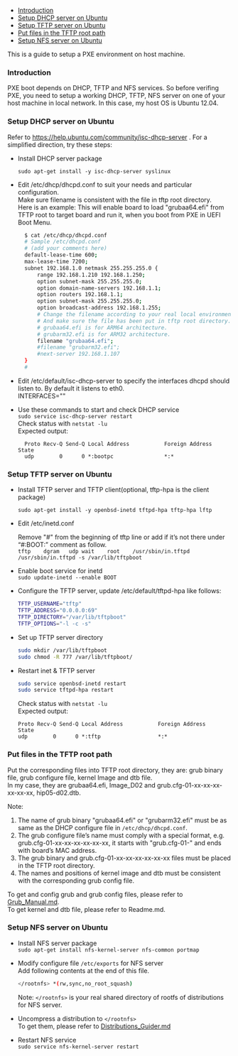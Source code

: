 * [Introduction](#1)
* [Setup DHCP server on Ubuntu](#2)
* [Setup TFTP server on Ubuntu](#3)
* [Put files in the TFTP root path](#4)
* [Setup NFS server on Ubuntu](#5)

This is a guide to setup a PXE environment on host machine.

### <a name="1">Introduction</a>

PXE boot depends on DHCP, TFTP and NFS services. So before verifing PXE, you need to setup a working DHCP, TFTP, NFS server on one of your host machine in local network. In this case, my host OS is Ubuntu 12.04.

### <a name="2">Setup DHCP server on Ubuntu</a>

Refer to https://help.ubuntu.com/community/isc-dhcp-server . For a simplified direction, try these steps:

* Install DHCP server package

  `sudo apt-get install -y isc-dhcp-server syslinux`

* Edit /etc/dhcp/dhcpd.conf to suit your needs and particular configuration.  
  Make sure filename is consistent with the file in tftp root directory.  
  Here is an example: This will enable board to load "grubaa64.efi" from TFTP root to target board and run it, when you boot from PXE in UEFI Boot Menu. 
  ```bash
    $ cat /etc/dhcp/dhcpd.conf
    # Sample /etc/dhcpd.conf
    # (add your comments here)
    default-lease-time 600;
    max-lease-time 7200;
    subnet 192.168.1.0 netmask 255.255.255.0 {
        range 192.168.1.210 192.168.1.250;
        option subnet-mask 255.255.255.0;
        option domain-name-servers 192.168.1.1;
        option routers 192.168.1.1;
        option subnet-mask 255.255.255.0;
        option broadcast-address 192.168.1.255;
        # Change the filename according to your real local environment and target board type.
        # And make sure the file has been put in tftp root directory.
        # grubaa64.efi is for ARM64 architecture.
        # grubarm32.efi is for ARM32 architecture.
        filename "grubaa64.efi";
        #filename "grubarm32.efi";
        #next-server 192.168.1.107
    }
    #
   ```
* Edit /etc/default/isc-dhcp-server to specify the interfaces dhcpd should listen to. By default it listens to eth0.  
   INTERFACES=""

* Use these commands to start and check DHCP service  
  `sudo service isc-dhcp-server restart`  
  Check status with `netstat -lu`  
  Expected output:  
  ```
    Proto Recv-Q Send-Q Local Address           Foreign Address         State
    udp        0      0 *:bootpc                *:*
  ```
### <a name="3">Setup TFTP server on Ubuntu</a>

* Install TFTP server and TFTP client(optional, tftp-hpa is the client package)

  `sudo apt-get install -y openbsd-inetd tftpd-hpa tftp-hpa lftp`  
* Edit /etc/inetd.conf

  Remove "#" from the beginning of tftp line or add if it’s not there under “#:BOOT:” comment as follow.  
  `tftp    dgram   udp wait    root    /usr/sbin/in.tftpd  /usr/sbin/in.tftpd -s /var/lib/tftpboot`  
* Enable boot service for inetd  
  `sudo update-inetd --enable BOOT`  
* Configure the TFTP server, update /etc/default/tftpd-hpa like follows:

  ```bash
  TFTP_USERNAME="tftp"
  TFTP_ADDRESS="0.0.0.0:69"
  TFTP_DIRECTORY="/var/lib/tftpboot"
  TFTP_OPTIONS="-l -c -s"
  ```

* Set up TFTP server directory
  ```bash
  sudo mkdir /var/lib/tftpboot
  sudo chmod -R 777 /var/lib/tftpboot/
  ```

* Restart inet & TFTP server
  ```bash
  sudo service openbsd-inetd restart
  sudo service tftpd-hpa restart
  ```
  Check status with `netstat -lu`  
  Expected output:
  ```
  Proto Recv-Q Send-Q Local Address           Foreign Address         State
  udp        0      0 *:tftp                  *:*
  ```

### <a name="4">Put files in the TFTP root path</a>

Put the corresponding files into TFTP root directory, they are: grub binary file, grub configure file, kernel Image and dtb file.  
In my case, they are grubaa64.efi, Image_D02 and grub.cfg-01-xx-xx-xx-xx-xx-xx, hip05-d02.dtb.

Note:  
   1. The name of grub binary "grubaa64.efi" or "grubarm32.efi" must be as same as the DHCP configure file in `/etc/dhcp/dhcpd.conf`.  
   2. The grub configure file’s name must comply with a special format, e.g. grub.cfg-01-xx-xx-xx-xx-xx-xx, it starts with "grub.cfg-01-" and ends with board’s MAC address.  
   3. The grub binary and grub.cfg-01-xx-xx-xx-xx-xx-xx files must be placed in the TFTP root directory.  
   4. The names and positions of kernel image and dtb must be consistent with the corresponding grub config file.  

To get and config grub and grub config files, please refer to [Grub_Manual.md](https://github.com/open-estuary/estuary/blob/master/doc/Grub_Manual.4All.md).  
To get kernel and dtb file, please refer to Readme.md.

### <a name="5">Setup NFS server on Ubuntu</a>

* Install NFS server package  
  `sudo apt-get install nfs-kernel-server nfs-common portmap`  
* Modify configure file `/etc/exports` for NFS server  
  Add following contents at the end of this file.  
  ```bash
  </rootnfs> *(rw,sync,no_root_squash)
  ```
  Note: `</rootnfs>` is your real shared directory of rootfs of distributions for NFS server.

* Uncompress a distribution to `</rootnfs>`  
    To get them, please refer to [Distributions_Guider.md](https://github.com/open-estuary/estuary/blob/master/doc/Distributions_Guide.4All.md)  
* Restart NFS service  
  `sudo service nfs-kernel-server restart`

